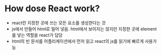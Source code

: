 # How dose React work?

* react란 지정한 곳에 쓰는 모든 요소를 생성한다는 것
* js에서 만들어 html로 밀어 넣음. html에서 보이지는 않지만 지정한 곳에 element를 넣는 역할을 react가 담당
* html의 빈 문서를 어플리케이션에서 먼저 읽고 react의 js를 읽기에 빠르게 사용가능